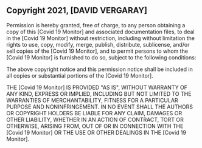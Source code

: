 ## Copyright 2021, [DAVID VERGARAY]

Permission is hereby granted, free of charge, to any person obtaining a copy of this [Covid 19 Monitor] and associated documentation files, to deal in the [Covid 19 Monitor] without restriction, including without limitation the rights to use, copy, modify, merge, publish, distribute, sublicense, and/or sell copies of the [Covid 19 Monitor], and to permit persons to whom the [Covid 19 Monitor] is furnished to do so, subject to the following conditions:

The above copyright notice and this permission notice shall be included in all copies or substantial portions of the [Covid 19 Monitor].

THE [Covid 19 Monitor] IS PROVIDED "AS IS", WITHOUT WARRANTY OF ANY KIND, EXPRESS OR IMPLIED, INCLUDING BUT NOT LIMITED TO THE WARRANTIES OF MERCHANTABILITY, FITNESS FOR A PARTICULAR PURPOSE AND NONINFRINGEMENT. IN NO EVENT SHALL THE AUTHORS OR COPYRIGHT HOLDERS BE LIABLE FOR ANY CLAIM, DAMAGES OR OTHER LIABILITY, WHETHER IN AN ACTION OF CONTRACT, TORT OR OTHERWISE, ARISING FROM, OUT OF OR IN CONNECTION WITH THE [Covid 19 Monitor] OR THE USE OR OTHER DEALINGS IN THE [Covid 19 Monitor].